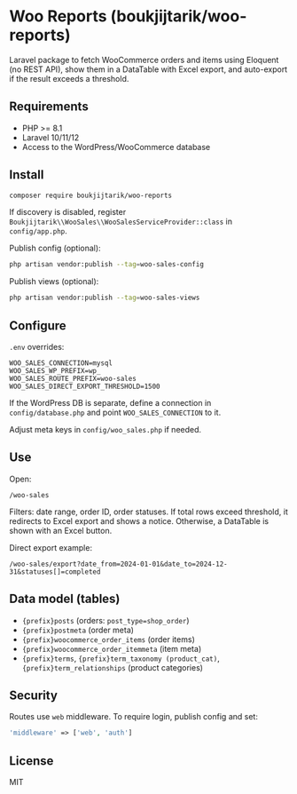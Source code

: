 # Woo Reports (boukjijtarik/woo-reports)

Laravel package to fetch WooCommerce orders and items using Eloquent (no REST API), show them in a DataTable with Excel export, and auto-export if the result exceeds a threshold.

## Requirements
- PHP >= 8.1
- Laravel 10/11/12
- Access to the WordPress/WooCommerce database

## Install
```bash
composer require boukjijtarik/woo-reports
```

If discovery is disabled, register `Boukjijtarik\\WooSales\\WooSalesServiceProvider::class` in `config/app.php`.

Publish config (optional):
```bash
php artisan vendor:publish --tag=woo-sales-config
```

Publish views (optional):
```bash
php artisan vendor:publish --tag=woo-sales-views
```

## Configure
`.env` overrides:
```env
WOO_SALES_CONNECTION=mysql
WOO_SALES_WP_PREFIX=wp_
WOO_SALES_ROUTE_PREFIX=woo-sales
WOO_SALES_DIRECT_EXPORT_THRESHOLD=1500
```

If the WordPress DB is separate, define a connection in `config/database.php` and point `WOO_SALES_CONNECTION` to it.

Adjust meta keys in `config/woo_sales.php` if needed.

## Use
Open:
```
/woo-sales
```
Filters: date range, order ID, order statuses. If total rows exceed threshold, it redirects to Excel export and shows a notice. Otherwise, a DataTable is shown with an Excel button.

Direct export example:
```
/woo-sales/export?date_from=2024-01-01&date_to=2024-12-31&statuses[]=completed
```

## Data model (tables)
- `{prefix}posts` (orders: `post_type=shop_order`)
- `{prefix}postmeta` (order meta)
- `{prefix}woocommerce_order_items` (order items)
- `{prefix}woocommerce_order_itemmeta` (item meta)
- `{prefix}terms`, `{prefix}term_taxonomy (product_cat)`, `{prefix}term_relationships` (product categories)

## Security
Routes use `web` middleware. To require login, publish config and set:
```php
'middleware' => ['web', 'auth']
```

## License
MIT
